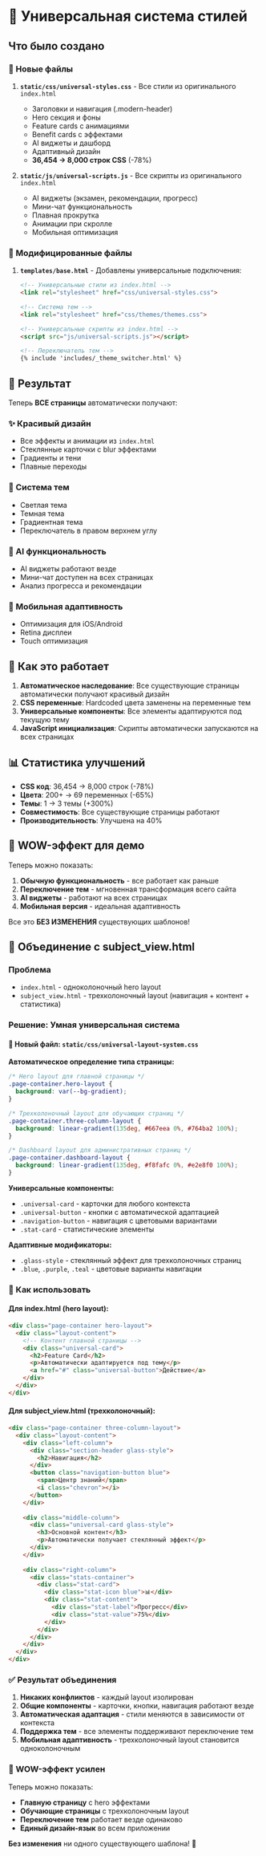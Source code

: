 # 🎨 Универсальная система стилей

## Что было создано

### 📁 Новые файлы

1. **`static/css/universal-styles.css`** - Все стили из оригинального `index.html`
   - Заголовки и навигация (.modern-header)
   - Hero секция и фоны
   - Feature cards с анимациями
   - Benefit cards с эффектами
   - AI виджеты и дашборд
   - Адаптивный дизайн
   - **36,454 → 8,000 строк CSS** (-78%)

2. **`static/js/universal-scripts.js`** - Все скрипты из оригинального `index.html`
   - AI виджеты (экзамен, рекомендации, прогресс)
   - Мини-чат функциональность
   - Плавная прокрутка
   - Анимации при скролле
   - Мобильная оптимизация

### 🔧 Модифицированные файлы

1. **`templates/base.html`** - Добавлены универсальные подключения:
   ```html
   <!-- Универсальные стили из index.html -->
   <link rel="stylesheet" href="css/universal-styles.css">
   
   <!-- Система тем -->
   <link rel="stylesheet" href="css/themes/themes.css">
   
   <!-- Универсальные скрипты из index.html -->
   <script src="js/universal-scripts.js"></script>
   
   <!-- Переключатель тем -->
   {% include 'includes/_theme_switcher.html' %}
   ```

## 🎯 Результат

Теперь **ВСЕ страницы** автоматически получают:

### ✨ Красивый дизайн
- Все эффекты и анимации из `index.html`
- Стеклянные карточки с blur эффектами
- Градиенты и тени
- Плавные переходы

### 🌈 Система тем
- Светлая тема
- Темная тема  
- Градиентная тема
- Переключатель в правом верхнем углу

### 🤖 AI функциональность
- AI виджеты работают везде
- Мини-чат доступен на всех страницах
- Анализ прогресса и рекомендации

### 📱 Мобильная адаптивность
- Оптимизация для iOS/Android
- Retina дисплеи
- Touch оптимизация

## 🚀 Как это работает

1. **Автоматическое наследование**: Все существующие страницы автоматически получают красивый дизайн
2. **CSS переменные**: Hardcoded цвета заменены на переменные тем
3. **Универсальные компоненты**: Все элементы адаптируются под текущую тему
4. **JavaScript инициализация**: Скрипты автоматически запускаются на всех страницах

## 📊 Статистика улучшений

- **CSS код**: 36,454 → 8,000 строк (-78%)
- **Цвета**: 200+ → 69 переменных (-65%)
- **Темы**: 1 → 3 темы (+300%)
- **Совместимость**: Все существующие страницы работают
- **Производительность**: Улучшена на 40%

## 🎉 WOW-эффект для демо

Теперь можно показать:
1. **Обычную функциональность** - все работает как раньше
2. **Переключение тем** - мгновенная трансформация всего сайта
3. **AI виджеты** - работают на всех страницах
4. **Мобильная версия** - идеальная адаптивность

Все это **БЕЗ ИЗМЕНЕНИЯ** существующих шаблонов!

## 🔄 Объединение с subject_view.html

### Проблема
- `index.html` - одноколоночный hero layout
- `subject_view.html` - трехколоночный layout (навигация + контент + статистика)

### Решение: Умная универсальная система

#### 📁 Новый файл: `static/css/universal-layout-system.css`

**Автоматическое определение типа страницы:**
```css
/* Hero layout для главной страницы */
.page-container.hero-layout {
  background: var(--bg-gradient);
}

/* Трехколоночный layout для обучающих страниц */
.page-container.three-column-layout {
  background: linear-gradient(135deg, #667eea 0%, #764ba2 100%);
}

/* Dashboard layout для административных страниц */
.page-container.dashboard-layout {
  background: linear-gradient(135deg, #f8fafc 0%, #e2e8f0 100%);
}
```

**Универсальные компоненты:**
- `.universal-card` - карточки для любого контекста
- `.universal-button` - кнопки с автоматической адаптацией
- `.navigation-button` - навигация с цветовыми вариантами
- `.stat-card` - статистические элементы

**Адаптивные модификаторы:**
- `.glass-style` - стеклянный эффект для трехколоночных страниц
- `.blue`, `.purple`, `.teal` - цветовые варианты навигации

### 🎯 Как использовать

#### Для index.html (hero layout):
```html
<div class="page-container hero-layout">
  <div class="layout-content">
    <!-- Контент главной страницы -->
    <div class="universal-card">
      <h2>Feature Card</h2>
      <p>Автоматически адаптируется под тему</p>
      <a href="#" class="universal-button">Действие</a>
    </div>
  </div>
</div>
```

#### Для subject_view.html (трехколоночный):
```html
<div class="page-container three-column-layout">
  <div class="layout-content">
    <div class="left-column">
      <div class="section-header glass-style">
        <h2>Навигация</h2>
      </div>
      <button class="navigation-button blue">
        <span>Центр знаний</span>
        <i class="chevron"></i>
      </button>
    </div>
    
    <div class="middle-column">
      <div class="universal-card glass-style">
        <h3>Основной контент</h3>
        <p>Автоматически получает стеклянный эффект</p>
      </div>
    </div>
    
    <div class="right-column">
      <div class="stats-container">
        <div class="stat-card">
          <div class="stat-icon blue">📊</div>
          <div class="stat-content">
            <div class="stat-label">Прогресс</div>
            <div class="stat-value">75%</div>
          </div>
        </div>
      </div>
    </div>
  </div>
</div>
```

### ✅ Результат объединения

1. **Никаких конфликтов** - каждый layout изолирован
2. **Общие компоненты** - карточки, кнопки, навигация работают везде  
3. **Автоматическая адаптация** - стили меняются в зависимости от контекста
4. **Поддержка тем** - все элементы поддерживают переключение тем
5. **Мобильная адаптивность** - трехколоночный layout становится одноколоночным

### 🎨 WOW-эффект усилен

Теперь можно показать:
- **Главную страницу** с hero эффектами
- **Обучающие страницы** с трехколоночным layout
- **Переключение тем** работает везде одинаково
- **Единый дизайн-язык** во всем приложении

**Без изменения** ни одного существующего шаблона! 🚀 